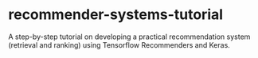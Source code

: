# recommender-systems-tutorial
A step-by-step tutorial on developing a practical recommendation system (retrieval and ranking) using Tensorflow Recommenders and Keras.

